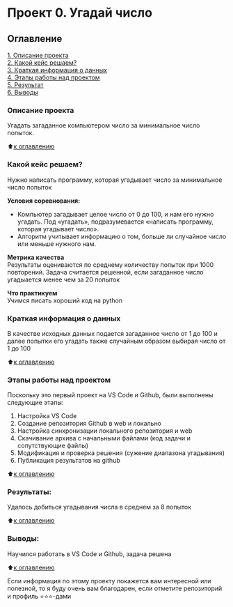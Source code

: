 # Проект 0. Угадай число

## Оглавление  
[1. Описание проекта](.README.md#Описание-проекта)  
[2. Какой кейс решаем?](.README.md#Какой-кейс-решаем)  
[3. Краткая информация о данных](.README.md#Краткая-информация-о-данных)  
[4. Этапы работы над проектом](.README.md#Этапы-работы-над-проектом)  
[5. Результат](.README.md#Результат)    
[6. Выводы](.README.md#Выводы) 

### Описание проекта    
Угадать загаданное компьютером число за минимальное число попыток.

:arrow_up:[к оглавлению](_)


### Какой кейс решаем?    
Нужно написать программу, которая угадывает число за минимальное число попыток

**Условия соревнования:**  
- Компьютер загадывает целое число от 0 до 100, и нам его нужно угадать. Под «угадать», подразумевается «написать программу, которая угадывает число».
- Алгоритм учитывает информацию о том, больше ли случайное число или меньше нужного нам.

**Метрика качества**     
Результаты оцениваются по среднему количеству попыток при 1000 повторений. Задача считается
решенной, если загаданное число угадыается менее чем за 20 попыток

**Что практикуем**     
Учимся писать хороший код на python


### Краткая информация о данных
В качестве исходных данных подается загаданное число от 1 до 100 и далее
попытки его угадать также случайным образом выбирая число от 1 до 100
  
:arrow_up:[к оглавлению](.README.md#Оглавление)


### Этапы работы над проектом  
Поскольку это первый проект на VS Code и Github, были выполнены следующие этапы:
1. Настройка VS Code
2. Создание репозитория Github в web и локально
3. Настройка синхронизации локального репозитория и web
4. Скачивание архива с начальными файлами (код задачи и сопутствующие файлы)
5. Модификация и проверка решения (сужение диапазона угадывания)
6. Публикация результатов на github


:arrow_up:[к оглавлению](.README.md#Оглавление)


### Результаты:  
Удалось добиться угадывания числа в среднем за 8 попыток

:arrow_up:[к оглавлению](.README.md#Оглавление)


### Выводы:  
Научился работать в VS Code и Github, задача решена

:arrow_up:[к оглавлению](.README.md#Оглавление)


Если информация по этому проекту покажется вам интересной или полезной, то я буду очень вам благодарен, если отметите репозиторий и профиль ⭐️⭐️⭐️-дами